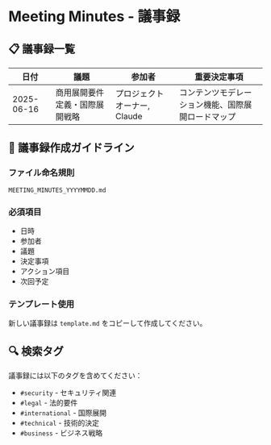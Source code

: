 # Meeting Minutes - 議事録

## 📋 議事録一覧

| 日付 | 議題 | 参加者 | 重要決定事項 |
|------|------|--------|--------------|
| 2025-06-16 | 商用展開要件定義・国際展開戦略 | プロジェクトオーナー, Claude | コンテンツモデレーション機能、国際展開ロードマップ |

## 📝 議事録作成ガイドライン

### ファイル命名規則
```
MEETING_MINUTES_YYYYMMDD.md
```

### 必須項目
- 日時
- 参加者
- 議題
- 決定事項
- アクション項目
- 次回予定

### テンプレート使用
新しい議事録は `template.md` をコピーして作成してください。

## 🔍 検索タグ
議事録には以下のタグを含めてください：
- `#security` - セキュリティ関連
- `#legal` - 法的要件
- `#international` - 国際展開
- `#technical` - 技術的決定
- `#business` - ビジネス戦略